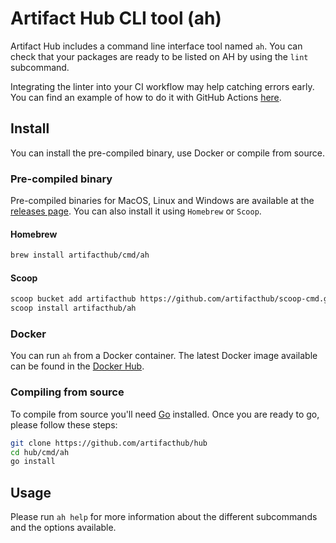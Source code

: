 # Artifact Hub CLI tool (ah)

Artifact Hub includes a command line interface tool named `ah`. You can check that your packages are ready to be listed on AH by using the `lint` subcommand.

Integrating the linter into your CI workflow may help catching errors early. You can find an example of how to do it with GitHub Actions [here](https://github.com/artifacthub/hub/blob/ac49ca921ac7c7711b03d0701f52c33acaaaa6f9/.github/workflows/ci.yml#L28-L37).

## Install

You can install the pre-compiled binary, use Docker or compile from source.

### Pre-compiled binary

Pre-compiled binaries for MacOS, Linux and Windows are available at the [releases page](https://github.com/artifacthub/hub/releases). You can also install it using `Homebrew` or `Scoop`.

#### Homebrew

```sh
brew install artifacthub/cmd/ah
```

#### Scoop

```sh
scoop bucket add artifacthub https://github.com/artifacthub/scoop-cmd.git
scoop install artifacthub/ah
```

### Docker

You can run `ah` from a Docker container. The latest Docker image available can be found in the [Docker Hub](https://hub.docker.com/r/artifacthub/ah/tags).

### Compiling from source

To compile from source you'll need [Go](https://golang.org/dl/) installed. Once you are ready to go, please follow these steps:

```sh
git clone https://github.com/artifacthub/hub
cd hub/cmd/ah
go install
```

## Usage

Please run `ah help` for more information about the different subcommands and the options available.
